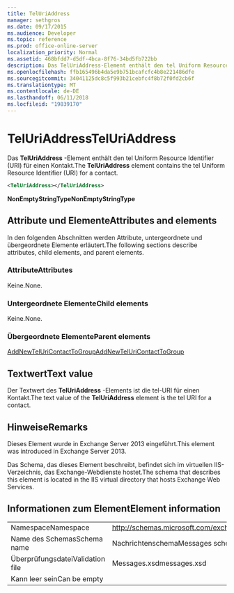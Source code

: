 ```yaml
---
title: TelUriAddress
manager: sethgros
ms.date: 09/17/2015
ms.audience: Developer
ms.topic: reference
ms.prod: office-online-server
localization_priority: Normal
ms.assetid: 468bfdd7-d5df-4bca-8f76-34bd5fb722bb
description: Das TelUriAddress-Element enthält den tel Uniform Resource Identifier (URI) für einen Kontakt.
ms.openlocfilehash: ffb165496b4da5e9b751bcafcfc4b8e221486dfe
ms.sourcegitcommit: 34041125dc8c5f993b21cebfc4f8b72f0fd2cb6f
ms.translationtype: MT
ms.contentlocale: de-DE
ms.lasthandoff: 06/11/2018
ms.locfileid: "19839170"
---
```

# <a name="teluriaddress"></a><span data-ttu-id="aff48-103">TelUriAddress</span><span class="sxs-lookup"><span data-stu-id="aff48-103">TelUriAddress</span></span>

<span data-ttu-id="aff48-104">Das **TelUriAddress** -Element enthält den tel Uniform Resource Identifier (URI) für einen Kontakt.</span><span class="sxs-lookup"><span data-stu-id="aff48-104">The **TelUriAddress** element contains the tel Uniform Resource Identifier (URI) for a contact.</span></span> 
  
```XML
<TelUriAddress></TelUriAddress>
```

 <span data-ttu-id="aff48-105">**NonEmptyStringType**</span><span class="sxs-lookup"><span data-stu-id="aff48-105">**NonEmptyStringType**</span></span>
## <a name="attributes-and-elements"></a><span data-ttu-id="aff48-106">Attribute und Elemente</span><span class="sxs-lookup"><span data-stu-id="aff48-106">Attributes and elements</span></span>

<span data-ttu-id="aff48-107">In den folgenden Abschnitten werden Attribute, untergeordnete und übergeordnete Elemente erläutert.</span><span class="sxs-lookup"><span data-stu-id="aff48-107">The following sections describe attributes, child elements, and parent elements.</span></span>
  
### <a name="attributes"></a><span data-ttu-id="aff48-108">Attribute</span><span class="sxs-lookup"><span data-stu-id="aff48-108">Attributes</span></span>

<span data-ttu-id="aff48-109">Keine.</span><span class="sxs-lookup"><span data-stu-id="aff48-109">None.</span></span>
  
### <a name="child-elements"></a><span data-ttu-id="aff48-110">Untergeordnete Elemente</span><span class="sxs-lookup"><span data-stu-id="aff48-110">Child elements</span></span>

<span data-ttu-id="aff48-111">Keine.</span><span class="sxs-lookup"><span data-stu-id="aff48-111">None.</span></span>
  
### <a name="parent-elements"></a><span data-ttu-id="aff48-112">Übergeordnete Elemente</span><span class="sxs-lookup"><span data-stu-id="aff48-112">Parent elements</span></span>

[<span data-ttu-id="aff48-113">AddNewTelUriContactToGroup</span><span class="sxs-lookup"><span data-stu-id="aff48-113">AddNewTelUriContactToGroup</span></span>](addnewteluricontacttogroup.md)
  
## <a name="text-value"></a><span data-ttu-id="aff48-114">Textwert</span><span class="sxs-lookup"><span data-stu-id="aff48-114">Text value</span></span>

<span data-ttu-id="aff48-115">Der Textwert des **TelUriAddress** -Elements ist die tel-URI für einen Kontakt.</span><span class="sxs-lookup"><span data-stu-id="aff48-115">The text value of the **TelUriAddress** element is the tel URI for a contact.</span></span> 
  
## <a name="remarks"></a><span data-ttu-id="aff48-116">Hinweise</span><span class="sxs-lookup"><span data-stu-id="aff48-116">Remarks</span></span>

<span data-ttu-id="aff48-117">Dieses Element wurde in Exchange Server 2013 eingeführt.</span><span class="sxs-lookup"><span data-stu-id="aff48-117">This element was introduced in Exchange Server 2013.</span></span>
  
<span data-ttu-id="aff48-118">Das Schema, das dieses Element beschreibt, befindet sich im virtuellen IIS-Verzeichnis, das Exchange-Webdienste hostet.</span><span class="sxs-lookup"><span data-stu-id="aff48-118">The schema that describes this element is located in the IIS virtual directory that hosts Exchange Web Services.</span></span>
  
## <a name="element-information"></a><span data-ttu-id="aff48-119">Informationen zum Element</span><span class="sxs-lookup"><span data-stu-id="aff48-119">Element information</span></span>

|||
|:-----|:-----|
|<span data-ttu-id="aff48-120">Namespace</span><span class="sxs-lookup"><span data-stu-id="aff48-120">Namespace</span></span>  <br/> |http://schemas.microsoft.com/exchange/services/2006/messages  <br/> |
|<span data-ttu-id="aff48-121">Name des Schemas</span><span class="sxs-lookup"><span data-stu-id="aff48-121">Schema name</span></span>  <br/> |<span data-ttu-id="aff48-122">Nachrichtenschema</span><span class="sxs-lookup"><span data-stu-id="aff48-122">Messages schema</span></span>  <br/> |
|<span data-ttu-id="aff48-123">Überprüfungsdatei</span><span class="sxs-lookup"><span data-stu-id="aff48-123">Validation file</span></span>  <br/> |<span data-ttu-id="aff48-124">Messages.xsd</span><span class="sxs-lookup"><span data-stu-id="aff48-124">messages.xsd</span></span>  <br/> |
|<span data-ttu-id="aff48-125">Kann leer sein</span><span class="sxs-lookup"><span data-stu-id="aff48-125">Can be empty</span></span>  <br/> ||
   

